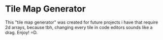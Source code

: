 # Tile Map Generator
This "tile map generator" was created for future projects i have that require 2d arrays, because tbh, changing every tile in code editors sounds like a drag. Enjoy! =D. 
